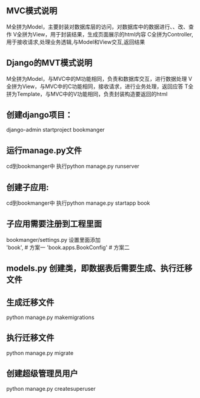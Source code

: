 ## MVC模式说明
M全拼为Model，主要封装对数据库层的访问，对数据库中的数据进行、、改、查作
V全拼为View，用于封装结果，生成页面展示的html内容
C全拼为Controller,用于接收请求,处理业务透辑,与Model和View交互,返回结果

## Django的MVT模式说明
M全拼为Model，与MVC中的M功能相同，负责和数据库交互，进行数据处理
V全拼为View，与MVC中的C功能相同，接收请求，进行业务处理，返回应答
T全拼为Template，与MVC中的V功能相同，负责封装构造要返回的html

## 创建django项目：
django-admin startproject bookmanger
## 运行manage.py文件
cd到bookmanger中 执行python manage.py runserver

## 创建子应用:
cd到bookmanger中 执行python manage.py startapp book 

## 子应用需要注册到工程里面
bookmanger/settings.py 设置里面添加    
'book', # 方案一
'book.apps.BookConfig'  # 方案二

## models.py 创建类，即数据表后需要生成、执行迁移文件
## 生成迁移文件
python manage.py makemigrations
## 执行迁移文件
python manage.py migrate

## 创建超级管理员用户
python manage.py createsuperuser








